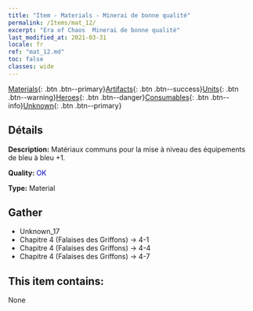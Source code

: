 ```yaml
---
title: "Item - Materials - Minerai de bonne qualité"
permalink: /Items/mat_12/
excerpt: "Era of Chaos  Minerai de bonne qualité"
last_modified_at: 2021-03-31
locale: fr
ref: "mat_12.md"
toc: false
classes: wide
---
```

 [Materials](/fr/Items/){: .btn .btn--primary}[Artifacts](/fr/Items/Artifacts/){: .btn .btn--success}[Units](/fr/Items/Units/){: .btn .btn--warning}[Heroes](/fr/Items/Heroes/){: .btn .btn--danger}[Consumables](/fr/Items/Consumables/){: .btn .btn--info}[Unknown](/fr/Items/Unknown/){: .btn .btn--primary}

## Détails
 **Description:** Matériaux communs pour la mise à niveau des équipements de bleu à bleu +1.

 **Quality:** <span style="color: #0000CD">OK</span>

 **Type:** Material

## Gather

*    Unknown_17 
*    Chapitre 4 (Falaises des Griffons) -> 4-1 
*    Chapitre 4 (Falaises des Griffons) -> 4-4 
*    Chapitre 4 (Falaises des Griffons) -> 4-7 

## This item contains:

  None

